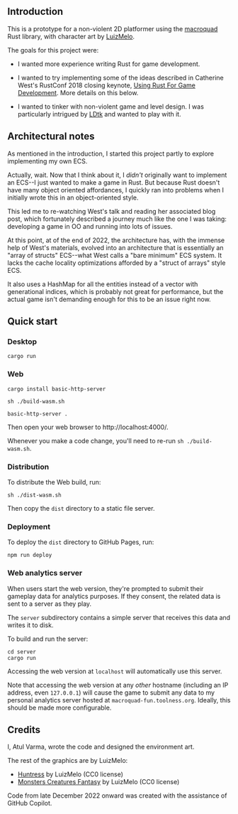 ## Introduction

This is a prototype for a non-violent 2D platformer using the [macroquad][] Rust library, with character art by [LuizMelo][].

The goals for this project were:

- I wanted more experience writing Rust for game development.

- I wanted to try implementing some of the ideas described in Catherine West's RustConf 2018 closing keynote, [Using Rust For Game Development](https://kyren.github.io/2018/09/14/rustconf-talk.html). More details on this below.

- I wanted to tinker with non-violent game and level design. I was particularly intrigued by [LDtk](https://ldtk.io/) and wanted to play with it.

[macroquad]: https://macroquad.rs/

## Architectural notes

As mentioned in the introduction, I started this project partly to explore implementing my own ECS.

Actually, wait. Now that I think about it, I _didn't_ originally want to implement an ECS--I just wanted to make a game in Rust. But because Rust doesn't have many object oriented affordances, I quickly ran into problems when I initially wrote this in an object-oriented style.

This led me to re-watching West's talk and reading her associated blog post, which fortunately described a journey much like the one I was taking: developing a game in OO and running into lots of issues.

At this point, at of the end of 2022, the architecture has, with the immense help of West's materials, evolved into an architecture that is essentially an "array of structs" ECS--what West calls a "bare minimum" ECS system. It lacks the cache locality optimizations afforded by a "struct of arrays" style ECS.

It also uses a HashMap for all the entities instead of a vector with generational indices, which is probably not great for performance, but the actual game isn't demanding enough for this to be an issue right now.

[luizmelo]: https://luizmelo.itch.io/

## Quick start

### Desktop

```
cargo run
```

### Web

```
cargo install basic-http-server

sh ./build-wasm.sh

basic-http-server .
```

Then open your web browser to http://localhost:4000/.

Whenever you make a code change, you'll need to re-run `sh ./build-wasm.sh`.

### Distribution

To distribute the Web build, run:

```
sh ./dist-wasm.sh
```

Then copy the `dist` directory to a static file server.

### Deployment

To deploy the `dist` directory to GitHub Pages, run:

```
npm run deploy
```

### Web analytics server

When users start the web version, they're prompted to submit their gameplay data for analytics purposes. If they consent, the related data is sent to a server as they play.

The `server` subdirectory contains a simple server that receives this data and writes it to disk.

To build and run the server:

```
cd server
cargo run
```

Accessing the web version at `localhost` will automatically use this server.

Note that accessing the web version at any _other_ hostname (including an IP address, even `127.0.0.1`) will cause the game to submit any data to my personal analytics server hosted at `macroquad-fun.toolness.org`. Ideally, this should be made more configurable.

## Credits

I, Atul Varma, wrote the code and designed the environment art.

The rest of the graphics are by LuizMelo:

- [Huntress](https://luizmelo.itch.io/huntress) by LuizMelo (CC0 license)
- [Monsters Creatures Fantasy](https://luizmelo.itch.io/monsters-creatures-fantasy) by LuizMelo (CC0 license)

Code from late December 2022 onward was created with the assistance of GitHub Copilot.
